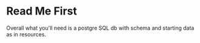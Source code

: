 # Read Me First
Overall what you'll need is a postgre SQL db with schema and starting data as in resources.

